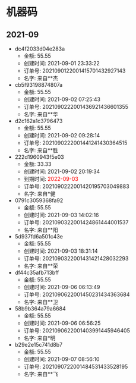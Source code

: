 # 机器码
## 2021-09
* dc4f2033d04e283a
  * 金额: 55.55
  * 创建时间: 2021-09-01 23:33:22
  * 订单号: 2021090122001415701432927143
  * 名字: 来自**杰
* cb5f93198874807a
  * 金额: 55.55
  * 创建时间: 2021-09-02 07:25:43
  * 订单号: 2021090222001436921436601355
  * 名字: 来自**华
* d2c162a1c3796473
  * 金额: 55.55
  * 创建时间: 2021-09-02 09:28:14
  * 订单号: 2021090222001441241430364515
  * 名字: 来自**胜
* 222d1960943f5e03
  * 金额: 33.33
  * 创建时间: 2021-09-02 20:19:34
  * 到期时间: <font color=red>2022-09-03</font >
  * 订单号: 2021090222001420195703049883
  * 名字: 来自*健
* 0791c3059368fa92
  * 金额: 55.55
  * 创建时间: 2021-09-03 14:02:16
  * 订单号: 2021090322001424861444001537
  * 名字: 来自**阳
* 5d937fd6a501c43e
  * 金额: 55.55
  * 创建时间: 2021-09-03 18:31:14
  * 订单号: 2021090322001431421428032293
  * 名字: 来自**荣
* df44c35afb713bff
  * 金额: 55.55
  * 创建时间: 2021-09-06 06:13:49
  * 订单号: 2021090622001450231434363684
  * 名字: 来自**卫
* 58b9b364a79a6684
  * 金额: 55.55
  * 创建时间: 2021-09-06 06:56:25
  * 订单号: 2021090622001403991445946405
  * 名字: 来自*明
* b29e2e15c741d8b7
  * 金额: 55.55
  * 创建时间: 2021-09-07 08:56:10
  * 订单号: 2021090722001484531433528195
  * 名字: 来自**飞